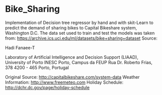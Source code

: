 # Bike_Sharing
Implementation of Decision tree regressor by hand and with skit-Learn to predict the demand of sharing bikes to Capital Bikeshare system, Washington D.C.
The data set used to train and test the models was taken from: https://archive.ics.uci.edu/ml/datasets/bike+sharing+dataset
Source:

Hadi Fanaee-T

Laboratory of Artificial Intelligence and Decision Support (LIAAD), University of Porto
INESC Porto, Campus da FEUP
Rua Dr. Roberto Frias, 378
4200 - 465 Porto, Portugal

Original Source: http://capitalbikeshare.com/system-data
Weather Information: http://www.freemeteo.com
Holiday Schedule: http://dchr.dc.gov/page/holiday-schedule
